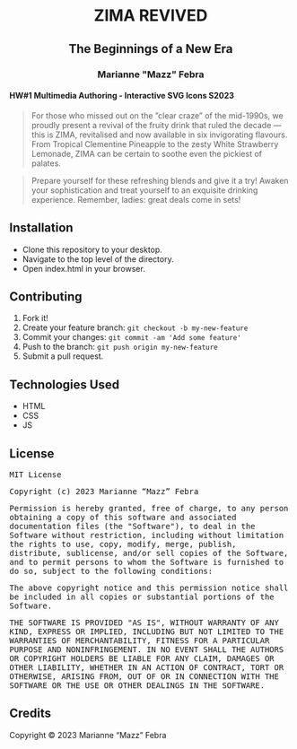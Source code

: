 <h1 align="center">ZIMA REVIVED</h1>

<h2 align="center">The Beginnings of a New Era</h2>

<h3 align="center">Marianne "Mazz" Febra</h3>

#### HW#1 Multimedia Authoring - Interactive SVG Icons S2023


> For those who missed out on the ”clear craze” of the mid-1990s, we proudly present a revival of the fruity drink that ruled the decade — this is ZIMA, revitalised and now available in six invigorating flavours. From Tropical Clementine Pineapple to the zesty White Strawberry Lemonade, ZIMA can be certain to soothe even the pickiest of palates.

> Prepare yourself for these refreshing blends and give it a try! Awaken your sophistication and treat yourself to an exquisite drinking experience. Remember, ladies: great deals come in sets! 

## Installation

* Clone this repository to your desktop.
* Navigate to the top level of the directory.
* Open index.html in your browser.

## Contributing

1. Fork it!
2. Create your feature branch: `git checkout -b my-new-feature`
3. Commit your changes: `git commit -am 'Add some feature'`
4. Push to the branch: `git push origin my-new-feature`
5. Submit a pull request.

## Technologies Used

* HTML
* CSS
* JS

## License

<samp>MIT License<samp>

<samp>Copyright (c) 2023 Marianne “Mazz” Febra<samp>

<samp>Permission is hereby granted, free of charge, to any person obtaining a copy
of this software and associated documentation files (the "Software"), to deal
in the Software without restriction, including without limitation the rights
to use, copy, modify, merge, publish, distribute, sublicense, and/or sell
copies of the Software, and to permit persons to whom the Software is
furnished to do so, subject to the following conditions:<samp>

<samp>The above copyright notice and this permission notice shall be included in all
copies or substantial portions of the Software.<samp>

<samp>THE SOFTWARE IS PROVIDED "AS IS", WITHOUT WARRANTY OF ANY KIND, EXPRESS OR
IMPLIED, INCLUDING BUT NOT LIMITED TO THE WARRANTIES OF MERCHANTABILITY,
FITNESS FOR A PARTICULAR PURPOSE AND NONINFRINGEMENT. IN NO EVENT SHALL THE
AUTHORS OR COPYRIGHT HOLDERS BE LIABLE FOR ANY CLAIM, DAMAGES OR OTHER
LIABILITY, WHETHER IN AN ACTION OF CONTRACT, TORT OR OTHERWISE, ARISING FROM,
OUT OF OR IN CONNECTION WITH THE SOFTWARE OR THE USE OR OTHER DEALINGS IN THE
SOFTWARE.</samp>

## Credits

Copyright &copy; 2023 Marianne “Mazz” Febra